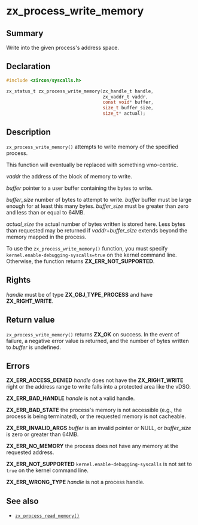 <!-- Generated by zircon/scripts/update-docs-from-fidl, do not edit! -->
# zx_process_write_memory

## Summary

Write into the given process's address space.

## Declaration

```c
#include <zircon/syscalls.h>

zx_status_t zx_process_write_memory(zx_handle_t handle,
                                    zx_vaddr_t vaddr,
                                    const void* buffer,
                                    size_t buffer_size,
                                    size_t* actual);
```

## Description

`zx_process_write_memory()` attempts to write memory of the specified process.

This function will eventually be replaced with something vmo-centric.

*vaddr* the address of the block of memory to write.

*buffer* pointer to a user buffer containing the bytes to write.

*buffer_size* number of bytes to attempt to write. *buffer* buffer must be
large enough for at least this many bytes. *buffer_size* must be greater than
zero and less than or equal to 64MB.

*actual_size* the actual number of bytes written is stored here. Less bytes
than requested may be returned if *vaddr*+*buffer_size* extends beyond the
memory mapped in the process.

To use the `zx_process_write_memory()` function, you must specify
`kernel.enable-debugging-syscalls=true` on the kernel command line. Otherwise,
the function returns **ZX_ERR_NOT_SUPPORTED**.

## Rights

*handle* must be of type **ZX_OBJ_TYPE_PROCESS** and have **ZX_RIGHT_WRITE**.

## Return value

`zx_process_write_memory()` returns **ZX_OK** on success.
In the event of failure, a negative error value is returned, and the number of
bytes written to *buffer* is undefined.

## Errors

**ZX_ERR_ACCESS_DENIED**  *handle* does not have the **ZX_RIGHT_WRITE** right or
the address range to write falls into a protected area like the vDSO.

**ZX_ERR_BAD_HANDLE**  *handle* is not a valid handle.

**ZX_ERR_BAD_STATE**  the process's memory is not accessible (e.g.,
the process is being terminated),
or the requested memory is not cacheable.

**ZX_ERR_INVALID_ARGS**  *buffer* is an invalid pointer or NULL,
or *buffer_size* is zero or greater than 64MB.

**ZX_ERR_NO_MEMORY**  the process does not have any memory at the
requested address.

**ZX_ERR_NOT_SUPPORTED**  `kernel.enable-debugging-syscalls` is not set to `true`
on the kernel command line.

**ZX_ERR_WRONG_TYPE**  *handle* is not a process handle.

## See also

 - [`zx_process_read_memory()`]

[`zx_process_read_memory()`]: process_read_memory.md

